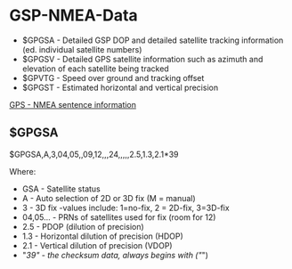 # GSP-NMEA-Data #


* $GPGSA - Detailed GSP DOP and detailed satellite tracking information (ed. individual satellite numbers)
* $GPGSV - Detailed GPS satellite information such as azimuth and elevation of each satellite being tracked
* $GPVTG - Speed over ground and tracking offset
* $GPGST - Estimated horizontal and vertical precision


[GPS - NMEA sentence information](https://www.gpsinformation.org/dale/nmea.htm)


## $GPGSA ##

$GPGSA,A,3,04,05,,09,12,,,24,,,,,2.5,1.3,2.1*39

Where:

* GSA - Satellite status
* A - Auto selection of 2D or 3D fix (M = manual)
* 3 - 3D fix -values include: 1=no-fix, 2 = 2D-fix, 3=3D-fix
* 04,05... - PRNs of satellites used for fix (room for 12)
* 2.5 - PDOP (dilution of precision)
* 1.3 - Horizontal dilution of precision (HDOP)
* 2.1 - Vertical dilution of precision (VDOP)
* "*39" - the checksum data, always begins with ("*")